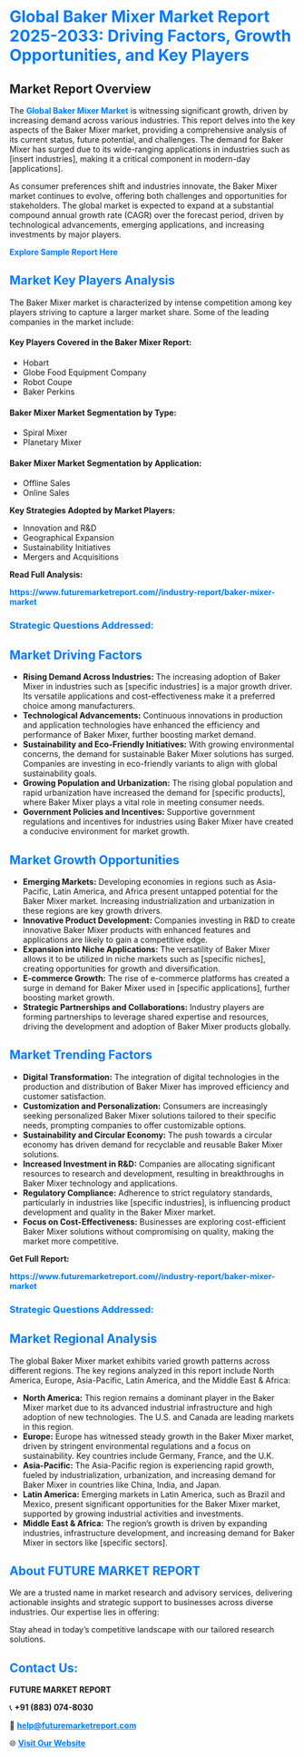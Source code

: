 <h1 style="color: #007BFF;">Global Baker Mixer Market Report 2025-2033: Driving Factors, Growth Opportunities, and Key Players</h1>

<section id="overview">
<h2>Market Report Overview</h2>
<p>The <a href="https://www.futuremarketreport.com//industry-report/baker-mixer-market" style="color: #007BFF; text-decoration: none;"><strong>Global Baker Mixer Market</strong></a> is witnessing significant growth, driven by increasing demand across various industries. This report delves into the key aspects of the Baker Mixer market, providing a comprehensive analysis of its current status, future potential, and challenges. The demand for Baker Mixer has surged due to its wide-ranging applications in industries such as [insert industries], making it a critical component in modern-day [applications].</p>
<p>As consumer preferences shift and industries innovate, the Baker Mixer market continues to evolve, offering both challenges and opportunities for stakeholders. The global market is expected to expand at a substantial compound annual growth rate (CAGR) over the forecast period, driven by technological advancements, emerging applications, and increasing investments by major players.</p>
</section>

<section id="overview">
<p><a href="https://www.futuremarketreport.com//request-sample/reportId=63982" style="color: #007BFF; text-decoration: none;"><strong>Explore Sample Report Here</strong></a></p>
</section>

<section id="key-players">
<h2 style="color: #007BFF;">Market Key Players Analysis</h2>
<p>The Baker Mixer market is characterized by intense competition among key players striving to capture a larger market share. Some of the leading companies in the market include:</p>
<h4>Key Players Covered in the Baker Mixer Report:</h4>
<ul><li>Hobart</li><li>Globe Food Equipment Company</li><li>Robot Coupe</li><li>Baker Perkins</li></ul>
<h4>Baker Mixer Market Segmentation by Type:</h4>
<ul><li>Spiral Mixer</li><li>Planetary Mixer</li></ul>

<h4>Baker Mixer Market Segmentation by Application:</h4>
<ul><li>Offline Sales</li><li>Online Sales</li></ul>
<p><strong>Key Strategies Adopted by Market Players:</strong></p>
<ul>
<li>Innovation and R&D</li>
<li>Geographical Expansion</li>
<li>Sustainability Initiatives</li>
<li>Mergers and Acquisitions</li>
</ul>
</section>

<section>
<p><strong>Read Full Analysis: </strong></p><a href="https://www.futuremarketreport.com//industry-report/baker-mixer-market" style="color: #007BFF; text-decoration: none;"><strong>https://www.futuremarketreport.com//industry-report/baker-mixer-market</strong></a>
<h3 style="color: #007BFF;">Strategic Questions Addressed:</h3>
</section>

<section id="driving-factors">
<h2 style="color: #007BFF;">Market Driving Factors</h2>
<ul>
<li><strong>Rising Demand Across Industries:</strong> The increasing adoption of Baker Mixer in industries such as [specific industries] is a major growth driver. Its versatile applications and cost-effectiveness make it a preferred choice among manufacturers.</li>
<li><strong>Technological Advancements:</strong> Continuous innovations in production and application technologies have enhanced the efficiency and performance of Baker Mixer, further boosting market demand.</li>
<li><strong>Sustainability and Eco-Friendly Initiatives:</strong> With growing environmental concerns, the demand for sustainable Baker Mixer solutions has surged. Companies are investing in eco-friendly variants to align with global sustainability goals.</li>
<li><strong>Growing Population and Urbanization:</strong> The rising global population and rapid urbanization have increased the demand for [specific products], where Baker Mixer plays a vital role in meeting consumer needs.</li>
<li><strong>Government Policies and Incentives:</strong> Supportive government regulations and incentives for industries using Baker Mixer have created a conducive environment for market growth.</li>
</ul>
</section>

<section id="growth-opportunities">
<h2 style="color: #007BFF;">Market Growth Opportunities</h2>
<ul>
<li><strong>Emerging Markets:</strong> Developing economies in regions such as Asia-Pacific, Latin America, and Africa present untapped potential for the Baker Mixer market. Increasing industrialization and urbanization in these regions are key growth drivers.</li>
<li><strong>Innovative Product Development:</strong> Companies investing in R&D to create innovative Baker Mixer products with enhanced features and applications are likely to gain a competitive edge.</li>
<li><strong>Expansion into Niche Applications:</strong> The versatility of Baker Mixer allows it to be utilized in niche markets such as [specific niches], creating opportunities for growth and diversification.</li>
<li><strong>E-commerce Growth:</strong> The rise of e-commerce platforms has created a surge in demand for Baker Mixer used in [specific applications], further boosting market growth.</li>
<li><strong>Strategic Partnerships and Collaborations:</strong> Industry players are forming partnerships to leverage shared expertise and resources, driving the development and adoption of Baker Mixer products globally.</li>
</ul>
</section>

<section id="trending-factors">
<h2 style="color: #007BFF;">Market Trending Factors</h2>
<ul>
<li><strong>Digital Transformation:</strong> The integration of digital technologies in the production and distribution of Baker Mixer has improved efficiency and customer satisfaction.</li>
<li><strong>Customization and Personalization:</strong> Consumers are increasingly seeking personalized Baker Mixer solutions tailored to their specific needs, prompting companies to offer customizable options.</li>
<li><strong>Sustainability and Circular Economy:</strong> The push towards a circular economy has driven demand for recyclable and reusable Baker Mixer solutions.</li>
<li><strong>Increased Investment in R&D:</strong> Companies are allocating significant resources to research and development, resulting in breakthroughs in Baker Mixer technology and applications.</li>
<li><strong>Regulatory Compliance:</strong> Adherence to strict regulatory standards, particularly in industries like [specific industries], is influencing product development and quality in the Baker Mixer market.</li>
<li><strong>Focus on Cost-Effectiveness:</strong> Businesses are exploring cost-efficient Baker Mixer solutions without compromising on quality, making the market more competitive.</li>
</ul>
</section>

<section>
<p><strong>Get Full Report: </strong></p><a href="https://www.futuremarketreport.com//industry-report/baker-mixer-market" style="color: #007BFF; text-decoration: none;"><strong>https://www.futuremarketreport.com//industry-report/baker-mixer-market</strong></a>
<h3 style="color: #007BFF;">Strategic Questions Addressed:</h3>
</section>


<section id="regional-analysis">
<h2 style="color: #007BFF;">Market Regional Analysis</h2>
<p>The global Baker Mixer market exhibits varied growth patterns across different regions. The key regions analyzed in this report include North America, Europe, Asia-Pacific, Latin America, and the Middle East & Africa:</p>
<ul>
<li><strong>North America:</strong> This region remains a dominant player in the Baker Mixer market due to its advanced industrial infrastructure and high adoption of new technologies. The U.S. and Canada are leading markets in this region.</li>
<li><strong>Europe:</strong> Europe has witnessed steady growth in the Baker Mixer market, driven by stringent environmental regulations and a focus on sustainability. Key countries include Germany, France, and the U.K.</li>
<li><strong>Asia-Pacific:</strong> The Asia-Pacific region is experiencing rapid growth, fueled by industrialization, urbanization, and increasing demand for Baker Mixer in countries like China, India, and Japan.</li>
<li><strong>Latin America:</strong> Emerging markets in Latin America, such as Brazil and Mexico, present significant opportunities for the Baker Mixer market, supported by growing industrial activities and investments.</li>
<li><strong>Middle East & Africa:</strong> The region’s growth is driven by expanding industries, infrastructure development, and increasing demand for Baker Mixer in sectors like [specific sectors].</li>
</ul>
</section>

<footer>
<h2 style="color: #007BFF;">About FUTURE MARKET REPORT</h2>
<p>We are a trusted name in market research and advisory services, delivering actionable insights and strategic support to businesses across diverse industries. Our expertise lies in offering:</p>

<p>Stay ahead in today’s competitive landscape with our tailored research solutions.</p>

<h2 style="color: #007BFF;">Contact Us:</h2>
<p><strong>FUTURE MARKET REPORT</strong></p>
<p>📞 <strong>+91 (883) 074-8030</strong></p>
<p>📧 <strong><a href="mailto:help@futuremarketreport.com" style="color: #007BFF;">help@futuremarketreport.com</a></strong></p>
<p>🌐 <strong><a href="https://www.futuremarketreport.com/" style="color: #007BFF;">Visit Our Website</a></strong></p>
</footer>